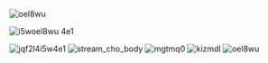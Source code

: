 
![oel8wu](https://github.com/user-attachments/assets/7d250ba4-0103-48b0-a34f-cab15e5172f2)

![i5w![oel8wu](https://github.com/user-attachments/assets/d2793a1d-b422-4e15-99b9-427c94da29ef)
4e1](https://github.com/user-attachments/assets/ac84c120-68ea-4c16-84cd-7c2e0c7559f6)


![jqf2l4![i5w4e1](https://github.com/user-attachments/assets/5cba3c8b-cb47-4b2c-9ec8-bfc7a06d3bbd)
](https://github.com/user-attachments/assets/6732277a-814e-4cfd-beb4-43a0fd6b409a)
![stream_cho_body](https://github.com/user-attachments/assets/e0f22cec-00a4-43ce-8be0-19b89c0d4026)
![mgtmq0](https://github.com/user-attachments/assets/e0e3cd09-3361-4e59-bc0f-343580f46d7d)
![kizmdl](https://github.com/user-attachments/assets/70dff900-a09e-4a81-890c-b171d62d4d2c)
![oel8wu](https://github.com/user-attachments/assets/126c6658-837f-4527-9365-b0ad818ef8d5)

